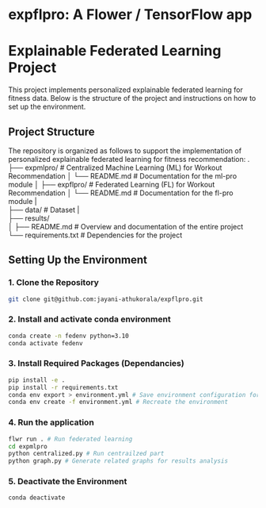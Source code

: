 # expflpro: A Flower / TensorFlow app

# Explainable Federated Learning Project

This project implements personalized explainable federated learning for fitness data. Below is the structure of the project and instructions on how to set up the environment.

## Project Structure

The repository is organized as follows to support the implementation of personalized explainable federated learning for fitness recommendation:
.
├── expmlpro/                   # Centralized Machine Learning (ML) for Workout Recommendation
│   └── README.md               # Documentation for the ml-pro module
│
├── expflpro/                   # Federated Learning (FL) for Workout Recommendation
│   └── README.md               # Documentation for the fl-pro module
|               
├── data/                       # Dataset
|  
├── results/            
│
├── README.md                   # Overview and documentation of the entire project
└── requirements.txt            # Dependencies for the project

## Setting Up the Environment

### 1. Clone the Repository

```sh
git clone git@github.com:jayani-athukorala/expflpro.git
```
### 2. Install and activate conda environment
```sh
conda create -n fedenv python=3.10
conda activate fedenv

```
### 3. Install Required Packages (Dependancies)

```sh
pip install -e .
pip install -r requirements.txt
conda env export > environment.yml # Save environment configuration for reproducibility
conda env create -f environment.yml # Recreate the environment
```

### 4. Run the application

```sh
flwr run . # Run federated learning
cd expmlpro
python centralized.py # Run centrailzed part
python graph.py # Generate related graphs for results analysis
```


### 5. Deactivate the Environment

```sh
conda deactivate
```
